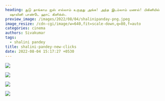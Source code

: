 ```yaml
---
heading: சூடு தாங்காம ஐஸ் எல்லாம் உருகுது அங்க! அந்த இடம்லாம் மணல்! பிகினியில்
  ஷாலினி பாண்டே ஹாட் கிளிக்ஸ்.
preview_image: /images/2022/08/04/shalinipanday-png.jpeg
image_resize: /cdn-cgi/image/w=640,fit=scale-down,q=80,f=auto
categories: cinema
authors: Sivakumar
tags:
  - shalini pandey
title: shalini-pandey-new-clicks
date: 2022-08-04 15:17:27 +0530
---
```

![](/images/2022/08/04/shalinipandey6.jpeg)

![](/images/2022/08/04/shalinipandey4.jpeg)

![](/images/2022/08/04/shalinipandey2.jpeg)

![](/images/2022/08/04/shalinipandey.jpeg)